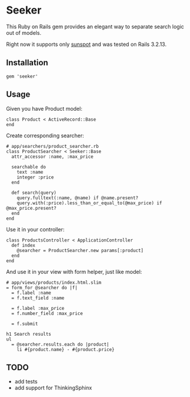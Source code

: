# Seeker

This Ruby on Rails gem provides an elegant way to separate search logic out of models.

Right now it supports only [sunspot](https://github.com/sunspot/sunspot) and was tested on Rails 3.2.13.

## Installation

    gem 'seeker'

## Usage

Given you have Product model:

    class Product < ActiveRecord::Base
    end

Create corresponding searcher:

    # app/searchers/product_searcher.rb
    class ProductSearcher < Seeker::Base
      attr_accessor :name, :max_price

      searchable do
        text :name
        integer :price
      end

      def search(query)
        query.fulltext(:name, @name) if @name.present?
        query.with(:price).less_than_or_equal_to(@max_price) if @max_price.present?
      end
    end

Use it in your controller:

    class ProductsController < ApplicationController
      def index
        @searcher = ProductSearcher.new params[:product]
      end
    end

And use it in your view with form helper, just like model:

    # app/views/products/index.html.slim
    = form_for @searcher do |f|
      = f.label :name
      = f.text_field :name

      = f.label :max_price
      = f.number_field :max_price

      = f.submit

    h1 Search results
    ul
      = @searcher.results.each do |product|
        li #{product.name} - #{product.price}


## TODO

* add tests
* add support for ThinkingSphinx
